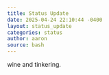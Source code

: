 ```yaml
---
title: Status Update
date: 2025-04-24 22:10:44 -0400
layout: status_update
categories: status
author: aaron
source: bash
---
```

wine and tinkering.
